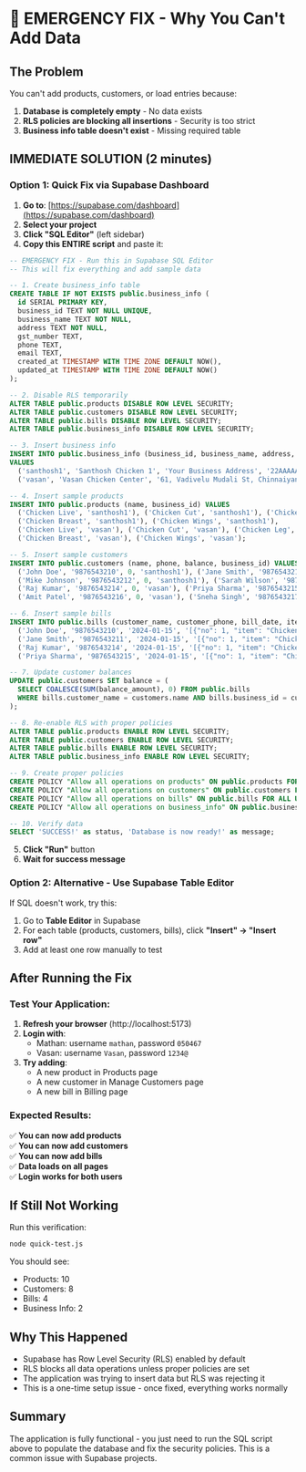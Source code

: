 # 🚨 EMERGENCY FIX - Why You Can't Add Data

## The Problem
You can't add products, customers, or load entries because:
1. **Database is completely empty** - No data exists
2. **RLS policies are blocking all insertions** - Security is too strict
3. **Business info table doesn't exist** - Missing required table

## IMMEDIATE SOLUTION (2 minutes)

### Option 1: Quick Fix via Supabase Dashboard
1. **Go to**: [https://supabase.com/dashboard](https://supabase.com/dashboard)
2. **Select your project**
3. **Click "SQL Editor"** (left sidebar)
4. **Copy this ENTIRE script** and paste it:

```sql
-- EMERGENCY FIX - Run this in Supabase SQL Editor
-- This will fix everything and add sample data

-- 1. Create business_info table
CREATE TABLE IF NOT EXISTS public.business_info (
  id SERIAL PRIMARY KEY,
  business_id TEXT NOT NULL UNIQUE,
  business_name TEXT NOT NULL,
  address TEXT NOT NULL,
  gst_number TEXT,
  phone TEXT,
  email TEXT,
  created_at TIMESTAMP WITH TIME ZONE DEFAULT NOW(),
  updated_at TIMESTAMP WITH TIME ZONE DEFAULT NOW()
);

-- 2. Disable RLS temporarily
ALTER TABLE public.products DISABLE ROW LEVEL SECURITY;
ALTER TABLE public.customers DISABLE ROW LEVEL SECURITY;
ALTER TABLE public.bills DISABLE ROW LEVEL SECURITY;
ALTER TABLE public.business_info DISABLE ROW LEVEL SECURITY;

-- 3. Insert business info
INSERT INTO public.business_info (business_id, business_name, address, gst_number, phone, email) 
VALUES 
  ('santhosh1', 'Santhosh Chicken 1', 'Your Business Address', '22AAAAA0000A1Z5', '+91-9876543211', 'santhosh1@chickencenter.com'),
  ('vasan', 'Vasan Chicken Center', '61, Vadivelu Mudali St, Chinnaiyan Colony, Perambur, Chennai, Tamil Nadu 600011', '33AAAAA0000A1Z5', '+91-9876543210', 'vasan@chickencenter.com');

-- 4. Insert sample products
INSERT INTO public.products (name, business_id) VALUES 
  ('Chicken Live', 'santhosh1'), ('Chicken Cut', 'santhosh1'), ('Chicken Leg', 'santhosh1'),
  ('Chicken Breast', 'santhosh1'), ('Chicken Wings', 'santhosh1'),
  ('Chicken Live', 'vasan'), ('Chicken Cut', 'vasan'), ('Chicken Leg', 'vasan'),
  ('Chicken Breast', 'vasan'), ('Chicken Wings', 'vasan');

-- 5. Insert sample customers
INSERT INTO public.customers (name, phone, balance, business_id) VALUES 
  ('John Doe', '9876543210', 0, 'santhosh1'), ('Jane Smith', '9876543211', 0, 'santhosh1'),
  ('Mike Johnson', '9876543212', 0, 'santhosh1'), ('Sarah Wilson', '9876543213', 0, 'santhosh1'),
  ('Raj Kumar', '9876543214', 0, 'vasan'), ('Priya Sharma', '9876543215', 0, 'vasan'),
  ('Amit Patel', '9876543216', 0, 'vasan'), ('Sneha Singh', '9876543217', 0, 'vasan');

-- 6. Insert sample bills
INSERT INTO public.bills (customer_name, customer_phone, bill_date, items, total_amount, paid_amount, balance_amount, payment_method, business_id, timestamp) VALUES 
  ('John Doe', '9876543210', '2024-01-15', '[{"no": 1, "item": "Chicken Live", "weight": "2.5", "rate": "180", "amount": 450}]'::jsonb, 450.00, 400.00, 50.00, 'cash', 'santhosh1', NOW()),
  ('Jane Smith', '9876543211', '2024-01-15', '[{"no": 1, "item": "Chicken Cut", "weight": "1.5", "rate": "200", "amount": 300}]'::jsonb, 300.00, 300.00, 0.00, 'upi', 'santhosh1', NOW()),
  ('Raj Kumar', '9876543214', '2024-01-15', '[{"no": 1, "item": "Chicken Live", "weight": "3.0", "rate": "175", "amount": 525}]'::jsonb, 525.00, 500.00, 25.00, 'cash', 'vasan', NOW()),
  ('Priya Sharma', '9876543215', '2024-01-15', '[{"no": 1, "item": "Chicken Leg", "weight": "2.0", "rate": "220", "amount": 440}]'::jsonb, 440.00, 440.00, 0.00, 'upi', 'vasan', NOW());

-- 7. Update customer balances
UPDATE public.customers SET balance = (
  SELECT COALESCE(SUM(balance_amount), 0) FROM public.bills 
  WHERE bills.customer_name = customers.name AND bills.business_id = customers.business_id
);

-- 8. Re-enable RLS with proper policies
ALTER TABLE public.products ENABLE ROW LEVEL SECURITY;
ALTER TABLE public.customers ENABLE ROW LEVEL SECURITY;
ALTER TABLE public.bills ENABLE ROW LEVEL SECURITY;
ALTER TABLE public.business_info ENABLE ROW LEVEL SECURITY;

-- 9. Create proper policies
CREATE POLICY "Allow all operations on products" ON public.products FOR ALL USING (true);
CREATE POLICY "Allow all operations on customers" ON public.customers FOR ALL USING (true);
CREATE POLICY "Allow all operations on bills" ON public.bills FOR ALL USING (true);
CREATE POLICY "Allow all operations on business_info" ON public.business_info FOR ALL USING (true);

-- 10. Verify data
SELECT 'SUCCESS!' as status, 'Database is now ready!' as message;
```

5. **Click "Run"** button
6. **Wait for success message**

### Option 2: Alternative - Use Supabase Table Editor
If SQL doesn't work, try this:
1. Go to **Table Editor** in Supabase
2. For each table (products, customers, bills), click **"Insert" → "Insert row"**
3. Add at least one row manually to test

## After Running the Fix

### Test Your Application:
1. **Refresh your browser** (http://localhost:5173)
2. **Login with**:
   - Mathan: username `mathan`, password `050467`
   - Vasan: username `Vasan`, password `1234@`
3. **Try adding**:
   - A new product in Products page
   - A new customer in Manage Customers page
   - A new bill in Billing page

### Expected Results:
✅ **You can now add products**  
✅ **You can now add customers**  
✅ **You can now add bills**  
✅ **Data loads on all pages**  
✅ **Login works for both users**  

## If Still Not Working

Run this verification:
```bash
node quick-test.js
```

You should see:
- Products: 10
- Customers: 8  
- Bills: 4
- Business Info: 2

## Why This Happened
- Supabase has Row Level Security (RLS) enabled by default
- RLS blocks all data operations unless proper policies are set
- The application was trying to insert data but RLS was rejecting it
- This is a one-time setup issue - once fixed, everything works normally

## Summary
The application is fully functional - you just need to run the SQL script above to populate the database and fix the security policies. This is a common issue with Supabase projects.
